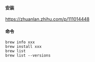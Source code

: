 #### 安装

https://zhuanlan.zhihu.com/p/111014448

#### 命令

```
brew info xxx
brew install xxx
brew list
brew list --versions
```

